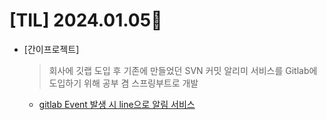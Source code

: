 # [TIL] 2024.01.05📒

* [간이프로젝트]
  > 회사에 깃랩 도입 후 기존에 만들었던 SVN 커밋 알리미 서비스를 Gitlab에 도입하기 위해 공부 겸 스프링부트로 개발
  * [gitlab Event 발생 시 line으로 알림 서비스](https://github.com/elephant97/gitLabxLineApplication)

